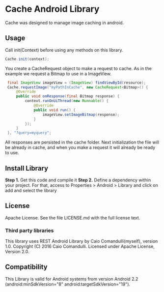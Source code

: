 # Cache Android Library

 Cache was designed to manage image caching in android.

 ## Usage
 
 Call init(Context) before using any methods on this library.
 
 ```java
 Cache.init(context);
 ```
 
 You create a CacheRequest<T> object to make a request to cache.
 As in the example we request a Bitmap to use in a ImageView.
 
 ```java
  final ImageView imageView = (ImageView) findViewById(resource);
  Cache.requestImage("myPathInCache", new CacheRequest<Bitmap>() {
      @Override
      public void onResponse(final Bitmap response) {
          context.runOnUiThread(new Runnable() {
              @Override
              public void run() {
                  imageView.setImageBitmap(response);
              }
          });
      }
  }, "?query=myquery";
  ```

 All responses are persisted in the cache folder. Next initialization the file will be already in cache, and when you make a request it will already be ready to use.

 ## Install Library

 __Step 1.__ Get this code and compile it
 __Step 2.__ Define a dependency within your project. For that, access to Properties > Android > Library and click on add and select the library

 ##  License

 Apache License. See the file LICENSE.md with the full license text.

 ### Third party libraries

 This library uses REST Android Library by Caio Comandulli(myself), version 1.0. Copyright (C) 2016 Caio Comandulli. Licensed under Apache License, Version 2.0.

 ## Compatibility

 This Library is valid for Android systems from version Android 2.2 (android:minSdkVersion="8" android:targetSdkVersion="19").
